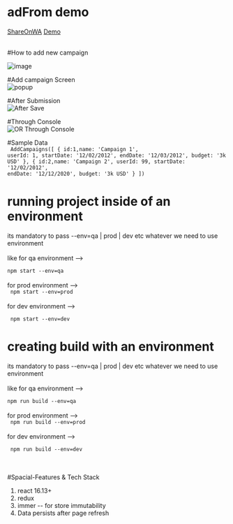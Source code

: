 # adFrom demo

[ShareOnWA](whatsapp://send?text=anuj)
[Demo](https://anujsharma-bbd.github.io/adword-demo/)

<br/>
#How to add new campaign 
<br/>

![image](https://user-images.githubusercontent.com/18569992/77066372-05a26480-6a09-11ea-9413-49ecfbf90c79.png)


#Add campaign Screen 
<br/>
![popup](https://user-images.githubusercontent.com/18569992/77066414-1fdc4280-6a09-11ea-85ba-efd5244ee9f3.png)

#After Submission 
<br/>
![After Save](https://user-images.githubusercontent.com/18569992/77066470-38e4f380-6a09-11ea-912f-d95d9de21014.png)


#Through Console 
<br/>
![OR Through Console](https://user-images.githubusercontent.com/18569992/77067004-3cc54580-6a0a-11ea-89e2-a1d5fb4f5b54.png)

#Sample Data
<br/>
<code>
 AddCampaigns([
    { id:1,name: 'Campaign 1', userId: 1, startDate: '12/02/2012', endDate: '12/03/2012', budget: '3k USD' },
    { id:2,name: 'Campaign 2', userId: 99, startDate: '12/02/2012', endDate: '12/12/2020', budget: '3k USD' }
    ])
</code>

# running project inside of an environment 
its mandatory to pass --env=qa | prod | dev etc whatever we need to use environment <br/>
 <br/>
  like for qa environment --> <br/>
<code>
  npm start --env=qa
</code>
<br/>
 <br/>
for prod environment --> <br/>
<code>
  npm start --env=prod
</code>
<br/>
 <br/>
for dev environment --> <br/>
<code>
  <br/>
  npm start --env=dev
</code>
<br/>


# creating build with an environment 
its mandatory to pass --env=qa | prod | dev etc whatever we need to use environment <br/>
 <br/>
like for qa environment --> <br/>
<code>
  npm run build --env=qa
</code>
<br/>
 <br/>
for prod environment --> <br/>
<code>
  npm run build --env=prod
</code>
<br/>
 <br/>
for dev environment --> <br/>
<code>
  <br/>
  npm run build --env=dev
</code>
<br/>
<br/>
<br/>

#Spacial-Features & Tech Stack

1) react 16.13+
2) redux
3) immer  -- for store immutability 
4) Data persists after page refresh

<br/>
<br/>
<br/>

